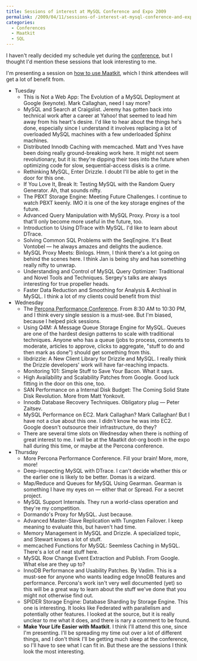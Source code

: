 ```yaml
---
title: Sessions of interest at MySQL Conference and Expo 2009
permalink: /2009/04/11/sessions-of-interest-at-mysql-conference-and-expo-2009/
categories:
  - Conferences
  - Maatkit
  - SQL
---
```

I haven't really decided my schedule yet during the [conference][1], but I thought I'd mention these sessions that look interesting to me.

I'm presenting a session on [how to use Maatkit][2], which I think attendees will get a lot of benefit from.

*   Tuesday 
    *   This is Not a Web App: The Evolution of a MySQL Deployment at Google (keynote). Mark Callaghan, need I say more?
    *   MySQL and Search at Craigslist. Jeremy has gotten back into technical work after a career at Yahoo! that seemed to lead him away from his heart's desire. I'd like to hear about the things he's done, especially since I understand it involves replacing a lot of overloaded MySQL machines with a few underloaded Sphinx machines.
    *   Distributed Innodb Caching with memcached. Matt and Yves have been doing really ground-breaking work here. It might not seem revolutionary, but it is: they're dipping their toes into the future when optimizing code for slow, sequential-access disks is a crime.
    *   Rethinking MySQL, Enter Drizzle. I doubt I'll be able to get in the door for this one.
    *   If You Love It, Break It: Testing MySQL with the Random Query Generator. Ah, that sounds nifty.
    *   The PBXT Storage Engine: Meeting Future Challenges. I continue to watch PBXT keenly. IMO it is one of the key storage engines of the future.
    *   Advanced Query Manipulation with MySQL Proxy. Proxy is a tool that'll only become more useful in the future, too.
    *   Introduction to Using DTrace with MySQL. I'd like to learn about DTrace.
    *   Solving Common SQL Problems with the SeqEngine. It's Beat Vontobel &#8212; he always amazes and delights the audience.
    *   MySQL Proxy Meets: Binlogs. Hmm, I think there's a lot going on behind the scenes here. I think Jan is being shy and has something really nifty to unwrap.
    *   Understanding and Control of MySQL Query Optimizer: Traditional and Novel Tools and Techniques. Sergey's talks are always interesting for true propeller heads.
    *   Faster Data Reduction and Smoothing for Analysis &#038; Archival in MySQL. I think a lot of my clients could benefit from this!
*   Wednesday 
    *   The [Percona Performance Conference][3]. From 8:30 AM to 10:30 PM, and I think every single session is a must-see. But I'm biased, because I helped pick sessions.
    *   Using Q4M: A Message Queue Storage Engine for MySQL. Queues are one of the hardest design patterns to scale with traditional techniques. Anyone who has a queue (jobs to process, comments to moderate, articles to approve, clicks to aggregate, "stuff to do and then mark as done") should get something from this.
    *   libdrizzle: A New Client Library for Drizzle and MySQL. I really think the Drizzle developers' work will have far-reaching impacts.
    *   Monitoring 101: Simple Stuff to Save Your Bacon. What it says.
    *   High Availability and Scalability Patches from Google. Good luck fitting in the door on this one, too.
    *   SAN Performance on a Internal Disk Budget: The Coming Solid State Disk Revolution. More from Matt Yonkovit.
    *   Innodb Database Recovery Techniques. Obligatory plug &#8212; Peter Zaitsev.
    *   MySQL Performance on EC2. Mark Callaghan? Mark Callaghan! But I have not a clue about this one. I didn't know he was into EC2. Google doesn't outsource their infrastructure, do they?
    *   There are several time slots on Wednesday when there is nothing of great interest to me. I will be at the Maatkit dot-org booth in the expo hall during this time, or maybe at the Percona conference.
*   Thursday
    *   More Percona Performance Conference. Fill your brain! More, more, more!
    *   Deep-inspecting MySQL with DTrace. I can't decide whether this or the earlier one is likely to be better. Domas is a wizard.
    *   Map/Reduce and Queues for MySQL Using Gearman. Gearman is something I have my eyes on &#8212; either that or Spread. For a secret project.
    *   MySQL Support Internals. They run a world-class operation and they're my competition.
    *   Dormando's Proxy for MySQL. Just because.
    *   Advanced Master-Slave Replication with Tungsten Failover. I keep meaning to evaluate this, but haven't had time.
    *   Memory Management in MySQL and Drizzle. A specialized topic, and Stewart knows a lot of stuff.
    *   memcached Functions for MySQL: Seemless Caching in MySQL. There's a lot of neat stuff here.
    *   MySQL Row Change Event Extraction and Publish. From Google. What else are they up to?
    *   InnoDB Performance and Usability Patches. By Vadim. This is a must-see for anyone who wants leading edge InnoDB features and performance. Percona's work isn't very well documented (yet) so this will be a great way to learn about the stuff we've done that you might not otherwise find out.
    *   SPIDER Storage Engine: Database Sharding by Storage Engine. This one is interesting. It looks like Federated with parallelism and potentially other features. I looked at the source, but it is really unclear to me what it does, and there is nary a comment to be found.
    *   **Make Your Life Easier with Maatkit**. I think I'll attend this one, since I'm presenting.
I'll be spreading my time out over a lot of different things, and I don't think I'll be getting much sleep at the conference, so I'll have to see what I can fit in. But these are the sessions I think look the most interesting.

 [1]: http://www.mysqlconf.com/
 [2]: http://www.mysqlconf.com/mysql2009/public/schedule/detail/5677
 [3]: http://conferences.percona.com/
